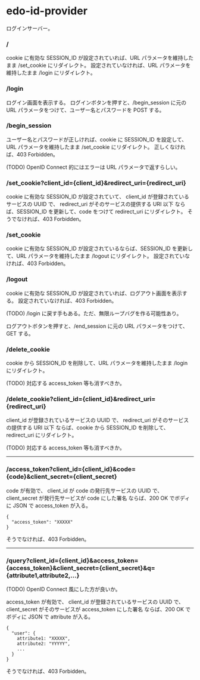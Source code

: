 edo-id-provider
===

ログインサーバー。

### /

cookie に有効な SESSION_ID が設定されていれば、URL パラメータを維持したまま /set_cookie にリダイレクト。
設定されていなければ、URL パラメータを維持したまま /login にリダイレクト。

### /login

ログイン画面を表示する。
ログインボタンを押すと、/begin_session に元の URL パラメータをつけて、ユーザー名とパスワードを POST する。

### /begin_session

ユーザー名とパスワードが正しければ、cookie に SESSION_ID を設定して、URL パラメータを維持したまま /set_cookie にリダイレクト。
正しくなければ、403 Forbidden。

(TODO) OpenID Connect 的にはエラーは URL パラメータで返すらしい。

### /set_cookie?client_id={client_id}&redirect_uri={redirect_uri}

cookie に有効な SESSION_ID が設定されていて、
client_id が登録されているサービスの UUID で、
redirect_uri がそのサービスの提供する URI 以下
ならば、SESSION_ID を更新して、code をつけて redirect_uri にリダイレクト。
そうでなければ、403 Forbidden。

### /set_cookie

cookie に有効な SESSION_ID が設定されているならば、SESSION_ID を更新して、URL パラメータを維持したまま /logout にリダイレクト。
設定されていなければ、403 Forbidden。

### /logout

cookie に有効な SESSION_ID が設定されていれば、ログアウト画面を表示する。
設定されていなければ、403 Forbidden。

(TODO) /login に戻す手もある。ただ、無限ループバグを作る可能性あり。

ログアウトボタンを押すと、/end_session に元の URL パラメータをつけて、GET する。

### /delete_cookie

cookie から SESSION_ID を削除して、URL パラメータを維持したまま /login にリダイレクト。

(TODO) 対応する access_token 等も消すべきか。

### /delete_cookie?client_id={client_id}&redirect_uri={redirect_uri}

client_id が登録されているサービスの UUID で、
redirect_uri がそのサービスの提供する URI 以下
ならば、cookie から SESSION_ID を削除して、redirect_uri にリダイレクト。

(TODO) 対応する access_token 等も消すべきか。

----------

### /access_token?client_id={client_id}&code={code}&client_secret={client_secret}

code が有効で、
client_id が code の発行先サービスの UUID で、
client_secret が発行先サービスが code にした署名
ならば、200 OK でボディに JSON で access_token が入る。

```
{
  "access_token": "XXXXX"
}
```

そうでなければ、403 Forbidden。

----------

### /query?client_id={client_id}&access_token={access_token}&client_secret={client_secret}&q={attribute1,attribute2,...}

(TODO) OpenID Connect 風にした方が良いか。

access_token が有効で、
client_id が登録されているサービスの UUID で、
client_secret がそのサービスが access_token にした署名
ならば、200 OK でボディに JSON で attribute が入る。

```
{
  "user": {
    attribute1: "XXXXX",
    attribute2: "YYYYY",
    ...
  }
}
```

そうでなければ、403 Forbidden。

